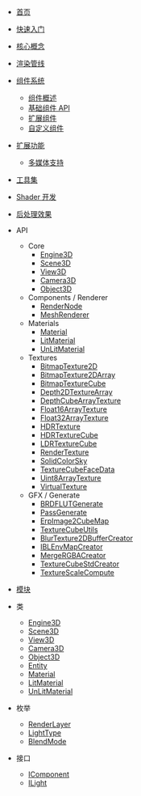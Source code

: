 <!-- docs/_sidebar.md -->

- [首页](/)
- [快速入门](/quick-start)
- [核心概念](/core)
- [渲染管线](/rendering)
- [组件系统]()
  - [组件概述](/components)
  - [基础组件 API](/basic-components-api)
  - [扩展组件](/extensions)
  - [自定义组件](/custom-components)
- [扩展功能](/enhancements)
  - [多媒体支持](/enhancements)
- [工具集](/tools)
- [Shader 开发](/shaders)
- [后处理效果](/post-processing)

- API
  - Core
    - [Engine3D](api/core/Engine3D.md)
    - [Scene3D](api/core/Scene3D.md)
    - [View3D](api/core/View3D.md)
    - [Camera3D](api/core/Camera3D.md)
    - [Object3D](api/core/Object3D.md)
  - Components / Renderer
    - [RenderNode](api/components/renderer/RenderNode.md)
    - [MeshRenderer](api/components/renderer/MeshRenderer.md)
  - Materials
    - [Material](api/materials/Material.md)
    - [LitMaterial](api/materials/LitMaterial.md)
    - [UnLitMaterial](api/materials/UnLitMaterial.md)
  - Textures
    - [BitmapTexture2D](api/textures/BitmapTexture2D.md)
    - [BitmapTexture2DArray](api/textures/BitmapTexture2DArray.md)
    - [BitmapTextureCube](api/textures/BitmapTextureCube.md)
    - [Depth2DTextureArray](api/textures/Depth2DTextureArray.md)
    - [DepthCubeArrayTexture](api/textures/DepthCubeArrayTexture.md)
    - [Float16ArrayTexture](api/textures/Float16ArrayTexture.md)
    - [Float32ArrayTexture](api/textures/Float32ArrayTexture.md)
    - [HDRTexture](api/textures/HDRTexture.md)
    - [HDRTextureCube](api/textures/HDRTextureCube.md)
    - [LDRTextureCube](api/textures/LDRTextureCube.md)
    - [RenderTexture](api/textures/RenderTexture.md)
    - [SolidColorSky](api/textures/SolidColorSky.md)
    - [TextureCubeFaceData](api/textures/TextureCubeFaceData.md)
    - [Uint8ArrayTexture](api/textures/Uint8ArrayTexture.md)
    - [VirtualTexture](api/textures/VirtualTexture.md)
  - GFX / Generate
    - [BRDFLUTGenerate](api/gfx/BRDFLUTGenerate.md)
    - [PassGenerate](api/gfx/PassGenerate.md)
    - [ErpImage2CubeMap](api/gfx/ErpImage2CubeMap.md)
    - [TextureCubeUtils](api/gfx/TextureCubeUtils.md)
    - [BlurTexture2DBufferCreator](api/gfx/BlurTexture2DBufferCreator.md)
    - [IBLEnvMapCreator](api/gfx/IBLEnvMapCreator.md)
    - [MergeRGBACreator](api/gfx/MergeRGBACreator.md)
    - [TextureCubeStdCreator](api/gfx/TextureCubeStdCreator.md)
    - [TextureScaleCompute](api/gfx/TextureScaleCompute.md)
- [模块](modules.md)
- 类
  - [Engine3D](classes/Engine3D.md)
  - [Scene3D](classes/Scene3D.md)
  - [View3D](classes/View3D.md)
  - [Camera3D](classes/Camera3D.md)
  - [Object3D](classes/Object3D.md)
  - [Entity](classes/Entity.md)
  - [Material](classes/Material.md)
  - [LitMaterial](classes/LitMaterial.md)
  - [UnLitMaterial](classes/UnLitMaterial.md)
- 枚举
  - [RenderLayer](enums/RenderLayer.md)
  - [LightType](enums/LightType.md)
  - [BlendMode](enums/BlendMode.md)
- 接口
  - [IComponent](interfaces/IComponent.md)
  - [ILight](interfaces/ILight.md)
